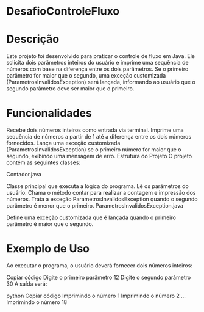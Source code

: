 # DesafioControleFluxo
# Descrição
Este projeto foi desenvolvido para praticar o controle de fluxo em Java. Ele solicita dois parâmetros inteiros do usuário e imprime uma sequência de números com base na diferença entre os dois parâmetros. Se o primeiro parâmetro for maior que o segundo, uma exceção customizada (ParametrosInvalidosException) será lançada, informando ao usuário que o segundo parâmetro deve ser maior que o primeiro.

# Funcionalidades
Recebe dois números inteiros como entrada via terminal.
Imprime uma sequência de números a partir de 1 até a diferença entre os dois números fornecidos.
Lança uma exceção customizada (ParametrosInvalidosException) se o primeiro número for maior que o segundo, exibindo uma mensagem de erro.
Estrutura do Projeto
O projeto contém as seguintes classes:

Contador.java

Classe principal que executa a lógica do programa.
Lê os parâmetros do usuário.
Chama o método contar para realizar a contagem e impressão dos números.
Trata a exceção ParametrosInvalidosException quando o segundo parâmetro é menor que o primeiro.
ParametrosInvalidosException.java

Define uma exceção customizada que é lançada quando o primeiro parâmetro é maior que o segundo.
# Exemplo de Uso
Ao executar o programa, o usuário deverá fornecer dois números inteiros:

Copiar código
Digite o primeiro parâmetro
12
Digite o segundo parâmetro
30
A saída será:

python
Copiar código
Imprimindo o número 1
Imprimindo o número 2
...
Imprimindo o número 18
